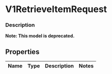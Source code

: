 
# V1RetrieveItemRequest

### Description


**Note: This model is deprecated.**

## Properties
Name | Type | Description | Notes
------------ | ------------- | ------------- | -------------



